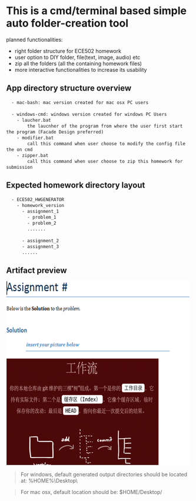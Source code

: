 # This is a cmd/terminal based simple auto folder-creation tool
planned functionalities:
  - right folder structure for ECE502 homework
  - user option to DIY folder, file(text, image, audio) etc
  - zip all the folders (all the containing homework files)
  - more interactive functionalities to increase its usability

## App directory structure overview 
```
  - mac-bash: mac version created for mac osx PC users
  
  - windows-cmd: windows version created for windows PC Users
    - laucher.bat
        the laucnher of the program from where the user first start the program (Facade Design preferred)
    - modifier.bat
        call this command when user choose to modify the config file the on cmd
    - zipper.bat
        call this command when user choose to zip this homework for submission
```

## Expected homework directory layout
```
  - ECE502_HWGENERATOR
    - homework_version
      - assignment_1
        - problem_1
        - problem_2
        .......

      - assignment_2
      - assignment_3
      ......
```

## Artifact preview
<img width=500 height=500 src="demo_pic.png" alt="artifact picture previvew" />

> For windows, default generated output directories should be located at: %HOME%\Desktop\

> For mac osx, default location should be: $HOME/Desktop/
